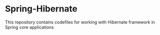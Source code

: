 # Spring-Hibernate
This repository contains codefiles for working with Hibernate framework in Spring core applications
